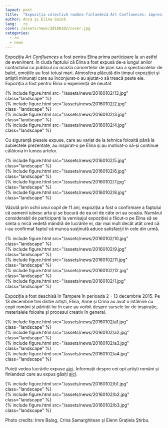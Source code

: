 ```yaml
---
layout: post
title:  "Expoziția colectivă româno-finlandeză Art Confluences: impresiile celui mai tânăr artist expozant"
author: Anca și Elina Guină
lang:   ro
cover: /assets/news/20160102/cover.jpg
categories:
  - ro
  - news
---
```


Expoziția _Art Confluences_ a fost pentru Elina prima participare la un astfel de eveniment. În ciuda faptului că Elina a fost expusă de-a lungul anilor contactului cu publicul cu ocazia concertelor de pian sau a spectacolelor de balet, emoțiile au fost totuși mari. Atmosfera plăcută din timpul expoziției și artiștii minunați care au înconjurat-o au ajutat-o să treacă peste ele. Expoziția a fost pentru Elina o experiență de neuitat.
 
<div class="row">
  <div class="col-md-3">
  </div>
  <div class="col-md-6">
    {% include figure.html src="/assets/news/20160102/13.jpg" class="landscape" %}
  </div>
</div>
<div class="row">
  <div class="col-md-4">
    {% include figure.html src="/assets/news/20160102/2.jpg" class="landscape" %}
  </div>
  <div class="col-md-4">
    {% include figure.html src="/assets/news/20160102/3.jpg" class="landscape" %}
  </div>
  <div class="col-md-4">
    {% include figure.html src="/assets/news/20160102/4.jpg" class="landscape" %}
  </div>
</div>

Cu siguranță piesele expuse, care au variat de la tehnica folosită până la subiectele prezentate, au inspirat-o pe Elina și au motivat-o să-și continue călătoria în lumea artelor.  

<div class="row">
  <div class="col-md-6">
    {% include figure.html src="/assets/news/20160102/5.jpg" class="landscape" %}
  </div>
  <div class="col-md-6">
    {% include figure.html src="/assets/news/20160102/6.jpg" class="landscape" %}
  </div>
  <div class="col-md-6">
    {% include figure.html src="/assets/news/20160102/7.jpg" class="landscape" %}
  </div>
  <div class="col-md-6">
    {% include figure.html src="/assets/news/20160102/8.jpg" class="landscape" %}
  </div>
</div>
 
Văzută prin ochii unui copil de 11 ani, expoziția a fost o confirmare a faptului că oamenii iubesc arta și se bucură de ea ori de câte ori au ocazia. Numărul considerabil de participanți la vernisajul expoziției a făcut-o pe Elina să se simta o mică vedetă mândră de lucrările ei, dar mai mult decât atât cred că i-au confirmat faptul că munca susținută aduce satisfacții în cele din urmă.

<div class="row">
  <div class="col-md-6">
    {% include figure.html src="/assets/news/20160102/10.jpg" class="landscape" %}
  </div>
  <div class="col-md-6">
    {% include figure.html src="/assets/news/20160102/9.jpg" class="landscape" %}
  </div>
  <div class="col-md-6">
    {% include figure.html src="/assets/news/20160102/11.jpg" class="landscape" %}
  </div>
</div>
<div class="row">
  <div class="col-md-6">
    {% include figure.html src="/assets/news/20160102/12.jpg" class="landscape" %}
  </div>
  <div class="col-md-6">
    {% include figure.html src="/assets/news/20160102/1.jpg" class="landscape" %}
  </div>
</div>

Expoziția a fost deschisă în Tampere în perioada 2 - 13 decembrie 2015. Pe 13 decembrie trei dintre artiști, Elina, Anne și Crina au avut o întâlnire cu copii români și părinții lor în care au vorbit despre sursele lor de inspirație, materialele folosite și procesul creativ în general.


<div class="row">
  <div class="col-md-6">
    {% include figure.html src="/assets/news/20160102/a1.jpg" class="landscape" %}
  </div>
  <div class="col-md-6">
    {% include figure.html src="/assets/news/20160102/a2.jpg" class="landscape" %}
  </div>
  <div class="col-md-6">
    {% include figure.html src="/assets/news/20160102/a3.jpg" class="landscape" %}
  </div>
  <div class="col-md-6">
    {% include figure.html src="/assets/news/20160102/a4.jpg" class="landscape" %}
  </div>
</div>

Puteți vedea lucrările expuse [aici](https://www.facebook.com/anne.alalantela/media_set?set=a.1124157957601823&type=3&__mref=message_bubble). Informații despre cei opt artiști români și finlandezi care au expus găsiți [aici](/news/en/2015/12/08/art-confluences.html).

<div class="row">
  <div class="col-md-6">
    {% include figure.html src="/assets/news/20160102/b1.jpg" class="landscape" %}
  </div>
  <div class="col-md-6">
    {% include figure.html src="/assets/news/20160102/b2.jpg" class="landscape" %}
  </div>
  <div class="col-md-3">
  </div>
  <div class="col-md-6">
    {% include figure.html src="/assets/news/20160102/b3.jpg" class="landscape" %}
  </div>
</div>

Photo credits: Imre Balog, Crina Samarghitean și Elenn Grațiela Știrbu.

